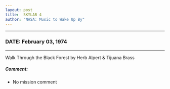 ```yaml
---
layout: post
title:  SKYLAB 4
author: "NASA: Music to Wake Up By"
---
```


----
### DATE: February 03, 1974
----
Walk Through the Black Forest by Herb Alpert & Tijuana Brass

##### Comment:
* No mission comment
